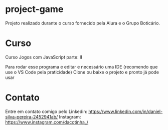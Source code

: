 # project-game
Projeto realizado durante o curso fornecido pela Alura e o Grupo Boticário. 

# Curso
Curso Jogos com JavaScript parte: II

Para rodar esse programa e editar e necessário uma IDE (recomendo que use o VS Code pela praticidade) 
Clone ou baixe o projeto e pronto já pode usar

# Contato

Entre em contato comigo pelo Linkedin: https://www.linkedin.com/in/daniel-silva-pereira-2452941ab/
Instagram: https://www.instagram.com/dacotinha_/
